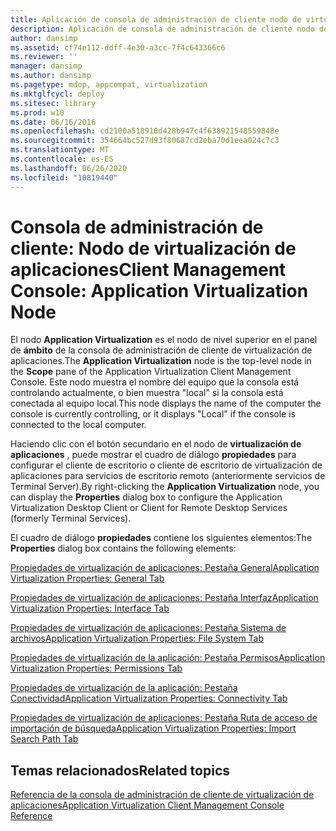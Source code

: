 ```yaml
---
title: Aplicación de consola de administración de cliente nodo de virtualización
description: Aplicación de consola de administración de cliente nodo de virtualización
author: dansimp
ms.assetid: cf74e112-ddff-4e30-a3cc-7f4c643366c6
ms.reviewer: ''
manager: dansimp
ms.author: dansimp
ms.pagetype: mdop, appcompat, virtualization
ms.mktglfcycl: deploy
ms.sitesec: library
ms.prod: w10
ms.date: 06/16/2016
ms.openlocfilehash: cd2100a518910d428b947c4f638921548559848e
ms.sourcegitcommit: 354664bc527d93f80687cd2eba70d1eea024c7c3
ms.translationtype: MT
ms.contentlocale: es-ES
ms.lasthandoff: 06/26/2020
ms.locfileid: "10819440"
---
```

# <span data-ttu-id="c3aef-103">Consola de administración de cliente: Nodo de virtualización de aplicaciones</span><span class="sxs-lookup"><span data-stu-id="c3aef-103">Client Management Console: Application Virtualization Node</span></span>


<span data-ttu-id="c3aef-104">El nodo **Application Virtualization** es el nodo de nivel superior en el panel de **ámbito** de la consola de administración de cliente de virtualización de aplicaciones.</span><span class="sxs-lookup"><span data-stu-id="c3aef-104">The **Application Virtualization** node is the top-level node in the **Scope** pane of the Application Virtualization Client Management Console.</span></span> <span data-ttu-id="c3aef-105">Este nodo muestra el nombre del equipo que la consola está controlando actualmente, o bien muestra "local" si la consola está conectada al equipo local.</span><span class="sxs-lookup"><span data-stu-id="c3aef-105">This node displays the name of the computer the console is currently controlling, or it displays "Local" if the console is connected to the local computer.</span></span>

<span data-ttu-id="c3aef-106">Haciendo clic con el botón secundario en el nodo de **virtualización de aplicaciones** , puede mostrar el cuadro de diálogo **propiedades** para configurar el cliente de escritorio o cliente de escritorio de virtualización de aplicaciones para servicios de escritorio remoto (anteriormente servicios de Terminal Server).</span><span class="sxs-lookup"><span data-stu-id="c3aef-106">By right-clicking the **Application Virtualization** node, you can display the **Properties** dialog box to configure the Application Virtualization Desktop Client or Client for Remote Desktop Services (formerly Terminal Services).</span></span>

<span data-ttu-id="c3aef-107">El cuadro de diálogo **propiedades** contiene los siguientes elementos:</span><span class="sxs-lookup"><span data-stu-id="c3aef-107">The **Properties** dialog box contains the following elements:</span></span>

[<span data-ttu-id="c3aef-108">Propiedades de virtualización de aplicaciones: Pestaña General</span><span class="sxs-lookup"><span data-stu-id="c3aef-108">Application Virtualization Properties: General Tab</span></span>](application-virtualization-properties-general-tab.md)

[<span data-ttu-id="c3aef-109">Propiedades de virtualización de aplicaciones: Pestaña Interfaz</span><span class="sxs-lookup"><span data-stu-id="c3aef-109">Application Virtualization Properties: Interface Tab</span></span>](application-virtualization-properties-interface-tab.md)

[<span data-ttu-id="c3aef-110">Propiedades de virtualización de aplicaciones: Pestaña Sistema de archivos</span><span class="sxs-lookup"><span data-stu-id="c3aef-110">Application Virtualization Properties: File System Tab</span></span>](application-virtualization-properties-file-system-tab.md)

[<span data-ttu-id="c3aef-111">Propiedades de virtualización de la aplicación: Pestaña Permisos</span><span class="sxs-lookup"><span data-stu-id="c3aef-111">Application Virtualization Properties: Permissions Tab</span></span>](application-virtualization-properties-permissions-tab.md)

[<span data-ttu-id="c3aef-112">Propiedades de virtualización de la aplicación: Pestaña Conectividad</span><span class="sxs-lookup"><span data-stu-id="c3aef-112">Application Virtualization Properties: Connectivity Tab</span></span>](application-virtualization-properties-connectivity-tab.md)

[<span data-ttu-id="c3aef-113">Propiedades de virtualización de aplicaciones: Pestaña Ruta de acceso de importación de búsqueda</span><span class="sxs-lookup"><span data-stu-id="c3aef-113">Application Virtualization Properties: Import Search Path Tab</span></span>](application-virtualization-properties-import-search-path-tab.md)

## <span data-ttu-id="c3aef-114">Temas relacionados</span><span class="sxs-lookup"><span data-stu-id="c3aef-114">Related topics</span></span>


[<span data-ttu-id="c3aef-115">Referencia de la consola de administración de cliente de virtualización de aplicaciones</span><span class="sxs-lookup"><span data-stu-id="c3aef-115">Application Virtualization Client Management Console Reference</span></span>](application-virtualization-client-management-console-reference.md)

 

 





